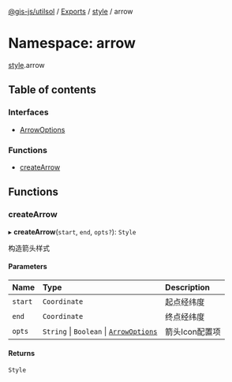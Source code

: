 [@gis-js/utilsol](../README.md) / [Exports](../modules.md) / [style](style.md) / arrow

# Namespace: arrow

[style](style.md).arrow

## Table of contents

### Interfaces

- [ArrowOptions](../interfaces/style.arrow.ArrowOptions.md)

### Functions

- [createArrow](style.arrow.md#createarrow)

## Functions

### createArrow

▸ **createArrow**(`start`, `end`, `opts?`): `Style`

构造箭头样式

#### Parameters

| Name | Type | Description |
| :------ | :------ | :------ |
| `start` | `Coordinate` | 起点经纬度 |
| `end` | `Coordinate` | 终点经纬度 |
| `opts` | `String` \| `Boolean` \| [`ArrowOptions`](../interfaces/style.arrow.ArrowOptions.md) | 箭头Icon配置项 |

#### Returns

`Style`
